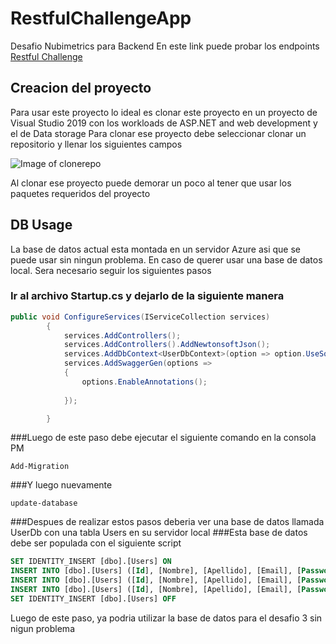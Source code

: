 # RestfulChallengeApp
Desafio Nubimetrics para Backend
En este link puede probar los endpoints
[Restful Challenge](https://restfulappchallenge.azurewebsites.net/swagger/index.html)
## Creacion del proyecto
Para usar este proyecto lo ideal es clonar este proyecto en un proyecto de Visual Studio 2019 con los workloads de ASP.NET and web development y el de Data storage
Para clonar ese proyecto debe seleccionar clonar un repositorio y llenar los siguientes campos

![Image of clonerepo](https://nimbus-screenshots.s3.amazonaws.com/s/fca8f78e28f7f7c117f63fc64936fcfa.png)

Al clonar ese proyecto puede demorar un poco al tener que usar los paquetes requeridos del proyecto

## DB Usage
La base de datos actual esta montada en un servidor Azure asi que se puede usar sin ningun problema.
En caso de querer usar una base de datos local. Sera necesario seguir los siguientes pasos
### Ir al archivo Startup.cs y dejarlo de la siguiente manera
```c#
public void ConfigureServices(IServiceCollection services)
        {
            services.AddControllers();
            services.AddControllers().AddNewtonsoftJson();
            services.AddDbContext<UserDbContext>(option => option.UseSqlServer(@"Data Source=(localdb)\MSSQLLocalDB;Initial Catalog=UsersDb;"));
            services.AddSwaggerGen(options =>
            {
                options.EnableAnnotations();
               
            });

        }
```
###Luego de este paso debe ejecutar el siguiente comando en la consola PM

```
Add-Migration
```
###Y luego nuevamente
```
update-database
```
###Despues de realizar estos pasos deberia ver una base de datos llamada UserDb con una tabla Users en su servidor local
###Esta base de datos debe ser populada con el siguiente script
```SQL
SET IDENTITY_INSERT [dbo].[Users] ON
INSERT INTO [dbo].[Users] ([Id], [Nombre], [Apellido], [Email], [Password]) VALUES (1, N'Lautaro', N'Alejo', N'lautitomasalejo@gmail.com', N'Testing')
INSERT INTO [dbo].[Users] ([Id], [Nombre], [Apellido], [Email], [Password]) VALUES (2, N'Tomas', N'Alejo', N'lautarotomasalejo@gmai.com', N'12345')
INSERT INTO [dbo].[Users] ([Id], [Nombre], [Apellido], [Email], [Password]) VALUES (3, N'Lisandro', N'Alejo', N'mario@gmail.com', N'54321')
SET IDENTITY_INSERT [dbo].[Users] OFF

```
Luego de este paso, ya podria utilizar la base de datos para el desafio 3 sin nigun problema
